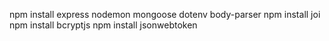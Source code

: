 npm install express nodemon mongoose dotenv body-parser
npm install joi 
npm install bcryptjs
npm install jsonwebtoken